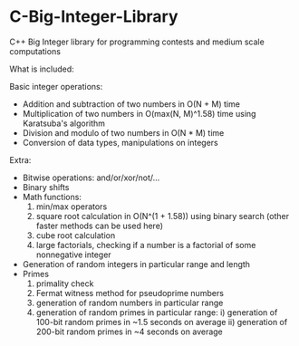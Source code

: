 # C-Big-Integer-Library
C++ Big Integer library for programming contests and medium scale computations

What is included:

Basic integer operations:
- Addition and subtraction of two numbers in O(N + M) time
- Multiplication of two numbers in O(max(N, M)^1.58) time using Karatsuba's algorithm
- Division and modulo of two numbers in O(N * M) time
- Conversion of data types, manipulations on integers

Extra:
- Bitwise operations: and/or/xor/not/...
- Binary shifts
- Math functions:
    1) min/max operators
    2) square root calculation in O(N^(1 + 1.58)) using binary search (other faster methods can be used here)
    3) cube root calculation
    4) large factorials, checking if a number is a factorial of some nonnegative integer
- Generation of random integers in particular range and length
- Primes
    1) primality check
    2) Fermat witness method for pseudoprime numbers
    3) generation of random numbers in particular range
    4) generation of random primes in particular range:
        i) generation of 100-bit random primes in ~1.5 seconds on average
        ii) generation of 200-bit random primes in ~4 seconds on average 
    



